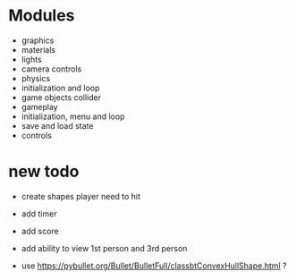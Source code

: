 # Modules
 - graphics
  - materials
  - lights
  - camera controls
 - physics
  - initialization and loop
  - game objects collider
 - gameplay
  - initialization, menu and loop
  - save and load state
  - controls
  

# new todo
- create shapes player need to hit
- add timer
- add score
- add ability to view 1st person and 3rd person

- use https://pybullet.org/Bullet/BulletFull/classbtConvexHullShape.html ?
